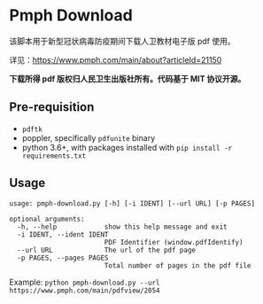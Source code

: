 # Pmph Download
该脚本用于新型冠状病毒防疫期间下载人卫教材电子版 pdf 使用。

详见：https://www.pmph.com/main/about?articleId=21150

**下载所得 pdf 版权归人民卫生出版社所有。代码基于 MIT 协议开源。**

## Pre-requisition
- `pdftk`
- poppler, specifically `pdfunite` binary
- python 3.6+, with packages installed with `pip install -r requirements.txt`

## Usage
```
usage: pmph-download.py [-h] [-i IDENT] [--url URL] [-p PAGES]

optional arguments:
  -h, --help            show this help message and exit
  -i IDENT, --ident IDENT
                        PDF Identifier (window.pdfIdentify)
  --url URL             The url of the pdf page
  -p PAGES, --pages PAGES
                        Total number of pages in the pdf file
```

Example: `python pmph-download.py --url https://www.pmph.com/main/pdfview/2054`

